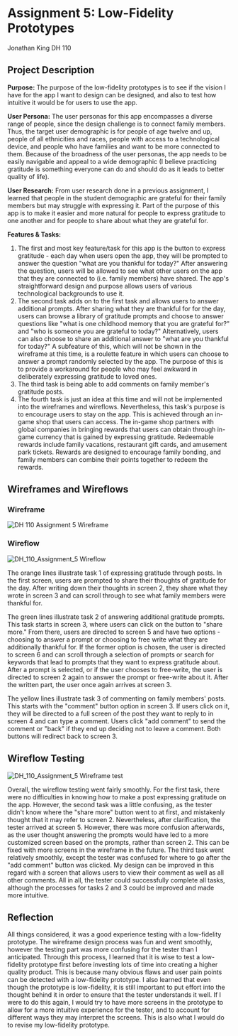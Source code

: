 # Assignment 5: Low-Fidelity Prototypes

Jonathan King
DH 110

## Project Description

**Purpose:** The purpose of the low-fidelity prototypes is to see if the vision I have for the app I want to design can be designed, and also to test how intuitive it would be for users to use the app.

**User Persona:** The user personas for this app encompasses a diverse range of people, since the design challenge is to connect family members. Thus, the target user demographic is for people of age twelve and up, people of all ethnicities and races, people with access to a technological device, and people who have families and want to be more connected to them. Because of the broadness of the user personas, the app needs to be easily navigable and appeal to a wide demographic (I believe practicing gratitude is something everyone can do and should do as it leads to better quality of life). 

**User Research:** From user research done in a previous assignment, I learned that people in the student demographic are grateful for their family members but may struggle with expressing it. Part of the purpose of this app is to make it easier and more natural for people to express gratitude to one another and for people to share about what they are grateful for. 

**Features & Tasks:**

1. The first and most key feature/task for this app is the button to express gratitude - each day when users open the app, they will be prompted to answer the question "what are you thankful for today?" After answering the question, users will be allowed to see what other users on the app that they are connected to (i.e. family members) have shared. The app's straightforward design and purpose allows users of various technological backgrounds to use it. 
2. The second task adds on to the first task and allows users to answer additional prompts. After sharing what they are thankful for for the day, users can browse a library of gratitude prompts and choose to answer questions like "what is one childhood memory that you are grateful for?" and "who is someone you are grateful to today?" Alternatively, users can also choose to share an additional answer to "what are you thankful for today?" A subfeature of this, which will not be shown in the wireframe at this time, is a roulette feature in which users can choose to answer a prompt randomly selected by the app. The purpose of this is to provide a workaround for people who may feel awkward in deliberately expressing gratitude to loved ones.
3. The third task is being able to add comments on family member's gratitude posts.
4. The fourth task is just an idea at this time and will not be implemented into the wireframes and wireflows. Nevertheless, this task's purpose is to encourage users to stay on the app. This is achieved through an in-game shop that users can access. The in-game shop partners with global companies in bringing rewards that users can obtain through in-game currency that is gained by expressing gratitude. Redeemable rewards include family vacations, restaurant gift cards, and amusement park tickets. Rewards are designed to encourage family bonding, and family members can combine their points together to redeem the rewards.

## Wireframes and Wireflows

### Wireframe
![DH 110 Assignment 5 Wireframe](https://user-images.githubusercontent.com/87508730/236999020-8186b3d5-4cec-4f51-99f1-8c4ade639076.jpg)

### Wireflow
![DH_110_Assignment_5 Wireflow](https://user-images.githubusercontent.com/87508730/237002441-14eebd55-f246-422c-8722-5a750a456923.jpg)

The orange lines illustrate task 1 of expressing gratitude through posts. In the first screen, users are prompted to share their thoughts of gratitude for the day. After writing down their thoughts in screen 2, they share what they wrote in screen 3 and can scroll through to see what family members were thankful for. 

The green lines illustrate task 2 of answering additional gratitude prompts. This task starts in screen 3, where users can click on the button to "share more." From there, users are directed to screen 5 and have two options - choosing to answer a prompt or choosing to free write what they are additionally thankful for. If the former option is chosen, the user is directed to screen 6 and can scroll through a selection of prompts or search for keywords that lead to prompts that they want to express gratitude about. After a prompt is selected, or if the user chooses to free-write, the user is directed to screen 2 again to answer the prompt or free-write about it. After the written part, the user once again arrives at screen 3.

The yellow lines illustrate task 3 of commenting on family members' posts. This starts with the "comment" button option in screen 3. If users click on it, they will be directed to a full screen of the post they want to reply to in screen 4 and can type a comment. Users click "add comment" to send the comment or "back" if they end up deciding not to leave a comment. Both buttons will redirect back to screen 3.

## Wireflow Testing
![DH_110_Assignment_5 Wireframe test](https://user-images.githubusercontent.com/87508730/237015642-4cf7c1b3-5d12-4dea-a4a7-15547f37c954.jpg)

Overall, the wireflow testing went fairly smoothly. For the first task, there were no difficulties in knowing how to make a post expressing gratitude on the app. However, the second task was a little confusing, as the tester didn't know where the "share more" button went to at first, and mistakenly thought that it may refer to screen 2. Nevertheless, after clarification, the tester arrived at screen 5. However, there was more confusion afterwards, as the user thought answering the prompts would have led to a more customized screen based on the prompts, rather than screen 2. This can be fixed with more screens in the wireframe in the future. The third task went relatively smoothly, except the tester was confused for where to go after the "add comment" button was clicked. My design can be improved in this regard with a screen that allows users to view their comment as well as all other comments. All in all, the tester could successfully complete all tasks, although the processes for tasks 2 and 3 could be improved and made more intuitive.

## Reflection

All things considered, it was a good experience testing with a low-fidelity prototype. The wireframe design process was fun and went smoothly, however the testing part was more confusing for the tester than I anticipated. Through this process, I learned that it is wise to test a low-fidelity prototype first before investing lots of time into creating a higher quality product. This is because many obvious flaws and user pain points can be detected with a low-fidelity prototype. I also learned that even though the prototype is low-fidelity, it is still important to put effort into the thought behind it in order to ensure that the tester understands it well. If I were to do this again, I would try to have more screens in the prototype to allow for a more intuitive experience for the tester, and to account for different ways they may interpret the screens. This is also what I would do to revise my low-fidelity prototype.
